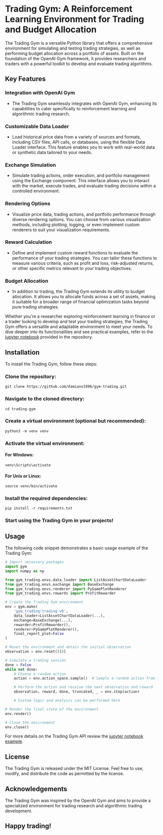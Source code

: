 # Trading Gym: A Reinforcement Learning Environment for Trading and Budget Allocation

The Trading Gym is a versatile Python library that offers a comprehensive environment for simulating and testing trading strategies, as well as performing budget allocation across a portfolio of assets. Built on the foundation of the OpenAI Gym framework, it provides researchers and traders with a powerful toolkit to develop and evaluate trading algorithms.

## Key Features

### Integration with OpenAI Gym
- The Trading Gym seamlessly integrates with OpenAI Gym, enhancing its capabilities to cater specifically to reinforcement learning and algorithmic trading research.

### Customizable Data Loader
- Load historical price data from a variety of sources and formats, including CSV files, API calls, or databases, using the flexible Data Loader interface. This feature enables you to work with real-world data or synthetic data tailored to your needs.

### Exchange Simulation
- Simulate trading actions, order execution, and portfolio management using the Exchange component. This interface allows you to interact with the market, execute trades, and evaluate trading decisions within a controlled environment.

### Rendering Options
- Visualize price data, trading actions, and portfolio performance through diverse rendering options. You can choose from various visualization methods, including plotting, logging, or even implement custom renderers to suit your visualization requirements.

### Reward Calculation
- Define and implement custom reward functions to evaluate the performance of your trading strategies. You can tailor these functions to measure various criteria, such as profit and loss, risk-adjusted returns, or other specific metrics relevant to your trading objectives.

### Budget Allocation
- In addition to trading, the Trading Gym extends its utility to budget allocation. It allows you to allocate funds across a set of assets, making it suitable for a broader range of financial optimization tasks beyond pure trading strategies.

Whether you're a researcher exploring reinforcement learning in finance or a trader looking to develop and test your trading strategies, the Trading Gym offers a versatile and adaptable environment to meet your needs. To dive deeper into its functionalities and see practical examples, refer to the [jupyter notebook](examples/example.ipynb) provided in the repository.

## Installation
To install the Trading Gym, follow these steps:

### Clone the repository:

```commandline
git clone https://github.com/damiano1996/gym-trading.git
```

### Navigate to the cloned directory:

```commandline
cd trading-gym
```

### Create a virtual environment (optional but recommended):

```commandline
python3 -m venv venv
```

### Activate the virtual environment:

#### For Windows:

```commandline
venv\Scripts\activate
```

#### For Unix or Linux:

```commandline
source venv/bin/activate
```

### Install the required dependencies:

```commandline
pip install -r requirements.txt
```

### Start using the Trading Gym in your projects!

## Usage
The following code snippet demonstrates a basic usage example of the Trading Gym:

```python
# Import necessary packages
import gym
import numpy as np

from gym_trading.envs.data_loader import ListAssetChartDataLoader
from gym_trading.envs.exchange import BaseExchange
from gym_trading.envs.renderer import PyGamePlotRenderer
from gym_trading.envs.rewards import ProfitRewarder

# Create the Trading Gym environment
env = gym.make(
    'gym_trading:trading-v0',
    data_loader=ListAssetChartDataLoader(...),
    exchange=BaseExchange(...),
    rewarder=ProfitRewarder(),
    renderer=PyGamePlotRenderer(),
    final_report_plot=False
)

# Reset the environment and obtain the initial observation
observation = env.reset()[0]

# Simulate a trading session
done = False
while not done:
    # Choose a random action
    action = env.action_space.sample()  # Sample a random action from the action space

    # Perform the action and receive the next observation and reward
    observation, reward, done, truncated, _ = env.step(action)

    # Custom logic and analysis can be performed here

# Render the final state of the environment
env.render()

# Close the environment
env.close()
```

For more details on the Trading Gym API review the [jupyter notebook example](examples/example.ipynb).

## License
The Trading Gym is released under the MIT License. Feel free to use, modify, and distribute the code as permitted by the license.

## Acknowledgements
The Trading Gym was inspired by the OpenAI Gym and aims to provide a specialized environment for trading research and algorithmic trading development.

## Happy trading!